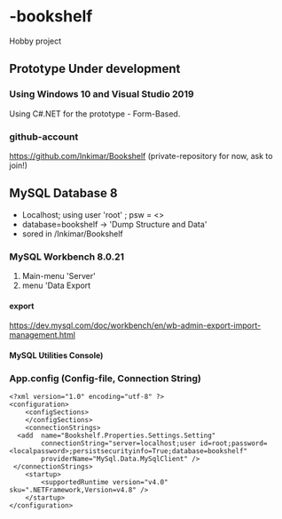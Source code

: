 # -bookshelf
Hobby project 

## Prototype Under development

### Using Windows 10 and Visual Studio 2019
Using C#.NET for the prototype - Form-Based.

### github-account
https://github.com/Inkimar/Bookshelf (private-repository for now, ask to join!)

## MySQL Database 8

- Localhost; using user 'root' ; psw = <>
- database=bookshelf -> 'Dump Structure and Data'
- sored in /Inkimar/Bookshelf

### MySQL Workbench 8.0.21 

1. Main-menu 'Server' 
2. menu 'Data Export

#### export
https://dev.mysql.com/doc/workbench/en/wb-admin-export-import-management.html 

#### MySQL Utilities Console)

### App.config (Config-file, Connection String)

```
<?xml version="1.0" encoding="utf-8" ?>
<configuration>
	<configSections>
	</configSections>
	<connectionStrings>
  <add	name="Bookshelf.Properties.Settings.Setting" 
		connectionString="server=localhost;user id=root;password=<localpassword>;persistsecurityinfo=True;database=bookshelf"
		providerName="MySql.Data.MySqlClient" />
 </connectionStrings>
    <startup> 
        <supportedRuntime version="v4.0" sku=".NETFramework,Version=v4.8" />
    </startup>
</configuration>
```

